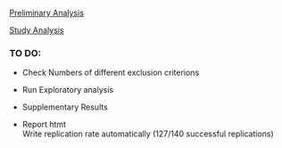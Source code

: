 

[Preliminary Analysis](https://run.pavlovia.org/simonedambrogio/research-record-mental-account-replication/)

[Study Analysis](https://run.pavlovia.org/simonedambrogio/mmar-analysis)


### TO DO:

- Check Numbers of different exclusion criterions

- Run Exploratory analysis

- Supplementary Results

- Report htmt\
    Write replication rate automatically (127/140 successful replications)

